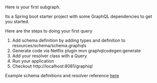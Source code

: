 Here is your first subgraph.

Its a Spring boot starter project with some GraphQL dependencies to get you started.

Here are the steps to doing your first query

1. Add schema definition by adding types and definition to
   resources/schema/schema.graphqls
2. Generate code via Netflix plugin 
    mvn graphqlcodegen:generate
3. Add your resolver class with a Query
4. Run your application
5. Checkout http://localhost:8081/graphiql

Example schema definitions and resolver reference [here](http://localhost:8081/graphiql?path=/graphql)
